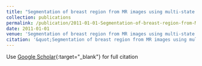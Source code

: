 ```yaml
---
title: "Segmentation of breast region from MR images using multi-state cellular neural networks"
collection: publications
permalink: /publication/2011-01-01-Segmentation-of-breast-region-from-MR-images-using-multi-state-cellular-neural-networks
date: 2011-01-01
venue: 'Segmentation of breast region from MR images using multi-state cellular neural networks'
citation: '&quot;Segmentation of breast region from MR images using multi-state cellular neural networks.&quot; Segmentation of breast region from MR images using multi-state cellular neural networks, 2011.'
---
```

Use [Google Scholar](https://scholar.google.com/scholar?q=Segmentation+of+breast+region+from+MR+images+using+multi+state+cellular+neural+networks){:target="_blank"} for full citation